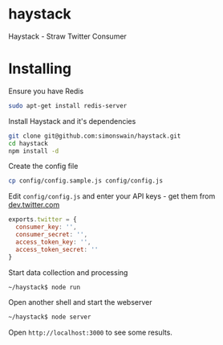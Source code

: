 haystack
========

Haystack - Straw Twitter Consumer

# Installing

Ensure you have Redis

```bash
sudo apt-get install redis-server
```

Install Haystack and it's dependencies

```bash
git clone git@github.com:simonswain/haystack.git
cd haystack
npm install -d
```

Create the config file

```bash
cp config/config.sample.js config/config.js
```

Edit `config/config.js` and enter your API keys - get them from [dev.twitter.com](http://dev.twitter.com/) 

```javascript
exports.twitter = {
  consumer_key: '',
  consumer_secret: '',
  access_token_key: '',
  access_token_secret: ''
}
```

Start data collection and processing

```bash 
~/haystack$ node run
```

Open another shell and start the webserver

```bash 
~/haystack$ node server
```

Open `http://localhost:3000` to see some results.
